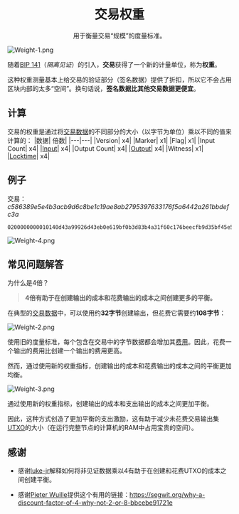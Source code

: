 # <center>交易权重</center>
<center>用于衡量交易“规模”的度量标准。</center>

![Weight-1.png](img/Weight-1%20(1).png)

随着[BIP 141](https://github.com/bitcoin/bips/blob/master/bip-0141.mediawiki#transaction-size-calculations)（*隔离见证*）的引入，**交易**获得了一个新的计量单位，称为**权重**。

这种权重测量基本上给交易的验证部分（签名数据）提供了折扣，所以它不会占用区块内部的太多“空间”。换句话说，**签名数据比其他交易数据更便宜**。

## 计算
交易的权重是通过将[交易数据](../Transaction%20Data/Transaction%20Data.md)的不同部分的大小（以字节为单位）乘以不同的值来计算的：
|数据|	倍数|
|---|---|
|Version|	x4|
|Marker|	x1|
|Flag|	x1|
|Input Count|	x4|
|[Input](../Transaction%20Data/Input/input.md)|	x4|
|Output Count|	x4|
|[Output](../Transaction%20Data/output/output.md)|	x4|
|Witness|	x1|
|[Locktime](../Transaction%20Data/locktime/locktime.md)|	x4|

## 例子
交易：*c586389e5e4b3acb9d6c8be1c19ae8ab2795397633176f5a6442a261bbdefc3a*
```
0200000000010140d43a99926d43eb0e619bf0b3d83b4a31f60c176beecfb9d35bf45e54d0f7420100000017160014a4b4ca48de0b3fffc15404a1acdc8dbaae226955ffffffff0100e1f5050000000017a9144a1154d50b03292b3024370901711946cb7cccc387024830450221008604ef8f6d8afa892dee0f31259b6ce02dd70c545cfcfed8148179971876c54a022076d771d6e91bed212783c9b06e0de600fab2d518fad6f15a2b191d7fbd262a3e0121039d25ab79f41f75ceaf882411fd41fa670a4c672c23ffaf0e361a969cde0692e800000000
```

![Weight-4.png](img/Weight-4.png)

## 常见问题解答
为什么是4倍？

>**4倍有助于在创建输出的成本和花费输出的成本之间创建更多的平衡。**

在典型的[交易数据](../Transaction%20Data/Transaction%20Data.md)中，可以使用约**32字节**创建输出，但花费它需要约**108字节**：

![Weight-2.png](img/Weight-2%20(1).png)

使用旧的度量标准，每个包含在交易中的字节数据都会增加其[费用](../Fees/Fees.md)。因此，花费一个输出的费用比创建一个输出的费用更高。

然而，通过使用新的权重指标，创建输出的成本和花费输出的成本之间的平衡更加均衡。

![Weight-3.png](img/Weight-3%20(1).png)

通过使用新的权重指标，创建输出的成本和支出输出的成本之间更加平衡。

因此，这种方式创造了更加平衡的支出激励，这有助于减少未花费交易输出集[UTXO](../UTXO/UTXO.md)的大小（在运行完整节点的计算机的RAM中占用宝贵的空间）。

## 感谢

* 感谢[luke-jr](https://github.com/luke-jr)解释如何将非见证数据乘以4有助于在创建和花费UTXO的成本之间创建平衡。

* 感谢[Pieter Wuille](https://twitter.com/pwuille)提供这个有用的链接：https://segwit.org/why-a-discount-factor-of-4-why-not-2-or-8-bbcebe91721e